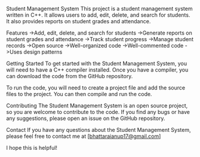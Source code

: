 Student Management System
This project is a student management system written in C++. It allows users to add, edit, delete, and search for students. It also provides reports on student grades and attendance.

Features
->Add, edit, delete, and search for students
->Generate reports on student grades and attendance
->Track student progress
->Manage student records
->Open source
->Well-organized code
->Well-commented code
->Uses design patterns

Getting Started
To get started with the Student Management System, you will need to have a C++ compiler installed. Once you have a compiler, you can download the code from the GitHub repository.

To run the code, you will need to create a project file and add the source files to the project. You can then compile and run the code.


Contributing
The Student Management System is an open source project, so you are welcome to contribute to the code. If you find any bugs or have any suggestions, please open an issue on the GitHub repository.

Contact
If you have any questions about the Student Management System, please feel free to contact me at [bhattaraianup17@gmail.com]

I hope this is helpful!